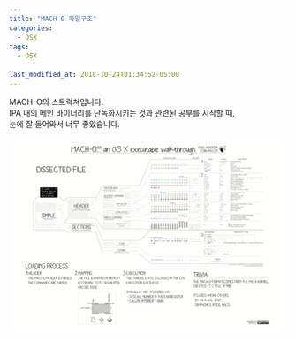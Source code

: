 ```yaml
---
title: "MACH-O 파일구조"
categories:
  - OSX
tags:
  - OSX

last_modified_at: 2018-10-24T01:34:52-05:00
---
```



MACH-O의 스트럭쳐입니다. <br>
IPA 내의 메인 바이너리를 난독화시키는 것과 관련된 공부를 시작할 때, <br>
눈에 잘 들어와서 너무 좋았습니다. <br>

![macho](./assets/images/macho.jpg)


